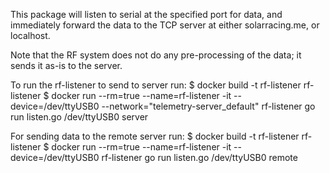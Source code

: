 This package will listen to serial at the specified port for data, and immediately forward
the data to the TCP server at either solarracing.me, or localhost.

Note that the RF system does not do any pre-processing of the data; it sends it as-is to the
server.

To run the rf-listener to send to server run:
$ docker build -t rf-listener rf-listener
$ docker run --rm=true --name=rf-listener -it --device=/dev/ttyUSB0 --network="telemetry-server_default" rf-listener go run listen.go /dev/ttyUSB0 server

For sending data to the remote server run:
$ docker build -t rf-listener rf-listener
$ docker run --rm=true --name=rf-listener -it --device=/dev/ttyUSB0  rf-listener go run listen.go /dev/ttyUSB0 remote


